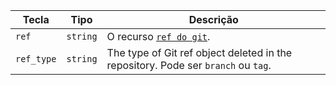 | Tecla      | Tipo     | Descrição                                                                         |
| ---------- | -------- | --------------------------------------------------------------------------------- |
| `ref`      | `string` | O recurso [`ref do git`](/rest/reference/git#get-a-reference).                    |
| `ref_type` | `string` | The type of Git ref object deleted in the repository. Pode ser `branch` ou `tag`. |
